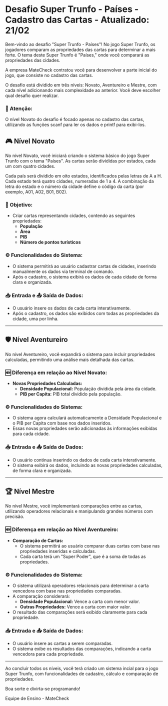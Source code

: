# Desafio Super Trunfo - Países - Cadastro das Cartas - Atualizado: 21/02

Bem-vindo ao desafio "Super Trunfo - Países"! No jogo Super Trunfo, os jogadores comparam as propriedades das cartas para determinar a mais forte. O tema deste Super Trunfo é "Países," onde você comparará as propriedades das cidades.

A empresa MateCheck contratou você para desenvolver a parte inicial do jogo, que consiste no cadastro das cartas.

O desafio está dividido em três níveis: Novato, Aventureiro e Mestre, com cada nível adicionando mais complexidade ao anterior. Você deve escolher qual desafio quer realizar.

### 🚨 Atenção: 
O nível Novato do desafio é focado apenas no cadastro das cartas, utilizando as funções scanf para ler os dados e printf para exibi-los.

## 🎮 Nível Novato

No nível Novato, você iniciará criando o sistema básico do jogo Super Trunfo com o tema "Países". As cartas serão divididas por estados, cada um com quatro cidades. 

Cada país será dividido em oito estados, identificados pelas letras de A a H. Cada estado terá quatro cidades, numeradas de 1 a 4. A combinação da letra do estado e o número da cidade define o código da carta (por exemplo, A01, A02, B01, B02).

### 🚩 Objetivo:
- Criar cartas representando cidades, contendo as seguintes propriedades:
  - **População**
  - **Área**
  - **PIB**
  - **Número de pontos turísticos**
  
### ⚙️ Funcionalidades do Sistema:
- O sistema permitirá ao usuário cadastrar cartas de cidades, inserindo manualmente os dados via terminal de comando.
- Após o cadastro, o sistema exibirá os dados de cada cidade de forma clara e organizada.

### 📥 Entrada e 📤 Saída de Dados:
- O usuário insere os dados de cada carta interativamente.
- Após o cadastro, os dados são exibidos com todas as propriedades da cidade, uma por linha.

---

## 🛡️ Nível Aventureiro

No nível Aventureiro, você expandirá o sistema para incluir propriedades calculadas, permitindo uma análise mais detalhada das cartas.

### 🆕 Diferença em relação ao Nível Novato:
- **Novas Propriedades Calculadas:**
  - **Densidade Populacional:** População dividida pela área da cidade.
  - **PIB per Capita:** PIB total dividido pela população.

### ⚙️ Funcionalidades do Sistema:
- O sistema agora calculará automaticamente a Densidade Populacional e o PIB per Capita com base nos dados inseridos.
- Essas novas propriedades serão adicionadas às informações exibidas para cada cidade.

### 📥 Entrada e 📤 Saída de Dados:
- O usuário continua inserindo os dados de cada carta interativamente.
- O sistema exibirá os dados, incluindo as novas propriedades calculadas, de forma clara e organizada.

---

## 🏆 Nível Mestre

No nível Mestre, você implementará comparações entre as cartas, utilizando operadores relacionais e manipulando grandes números com precisão.

### 🆕 Diferença em relação ao Nível Aventureiro:
- **Comparação de Cartas:**
  - O sistema permitirá ao usuário comparar duas cartas com base nas propriedades inseridas e calculadas.
  - Cada carta terá um "Super Poder", que é a soma de todas as propriedades.
  
### ⚙️ Funcionalidades do Sistema:
- O sistema utilizará operadores relacionais para determinar a carta vencedora com base nas propriedades comparadas.
- A comparação considerará:
  - **Densidade Populacional:** Vence a carta com menor valor.
  - **Outras Propriedades:** Vence a carta com maior valor.
- O resultado das comparações será exibido claramente para cada propriedade.

### 📥 Entrada e 📤 Saída de Dados:
- O usuário insere as cartas a serem comparadas.
- O sistema exibe os resultados das comparações, indicando a carta vencedora para cada propriedade.

---

Ao concluir todos os níveis, você terá criado um sistema incial para o jogo Super Trunfo, com funcionalidades de cadastro, cálculo e comparação de propriedades. 

Boa sorte e divirta-se programando!

Equipe de Ensino - MateCheck
